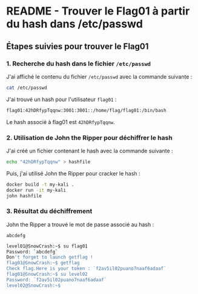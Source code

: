 # README - Trouver le Flag01 à partir du hash dans /etc/passwd

## Étapes suivies pour trouver le Flag01

### 1. Recherche du hash dans le fichier `/etc/passwd`

J'ai affiché le contenu du fichier `/etc/passwd` avec la commande suivante :

```bash
cat /etc/passwd
```

J'ai trouvé un hash pour l'utilisateur `flag01` :

```sh
flag01:42hDRfypTqqnw:3001:3001::/home/flag/flag01:/bin/bash
```

Le hash associé à flag01 est `42hDRfypTqqnw`.

### 2. Utilisation de John the Ripper pour déchiffrer le hash

J'ai créé un fichier contenant le hash avec la commande suivante :

```bash
echo "42hDRfypTqqnw" > hashfile
```

Puis, j'ai utilisé John the Ripper pour cracker le hash :

```bash
docker build -t my-kali .
docker run -it my-kali
john hashfile
```

### 3. Résultat du déchiffrement

John the Ripper a trouvé le mot de passe associé au hash :

`abcdefg`

```bash
level01@SnowCrash:~$ su flag01
Password: `abcdefg`
Don't forget to launch getflag !
flag01@SnowCrash:~$ getflag
Check flag.Here is your token : `f2av5il02puano7naaf6adaaf`
flag01@SnowCrash:~$ su level02
Password: `f2av5il02puano7naaf6adaaf`
level02@SnowCrash:~$ 
```